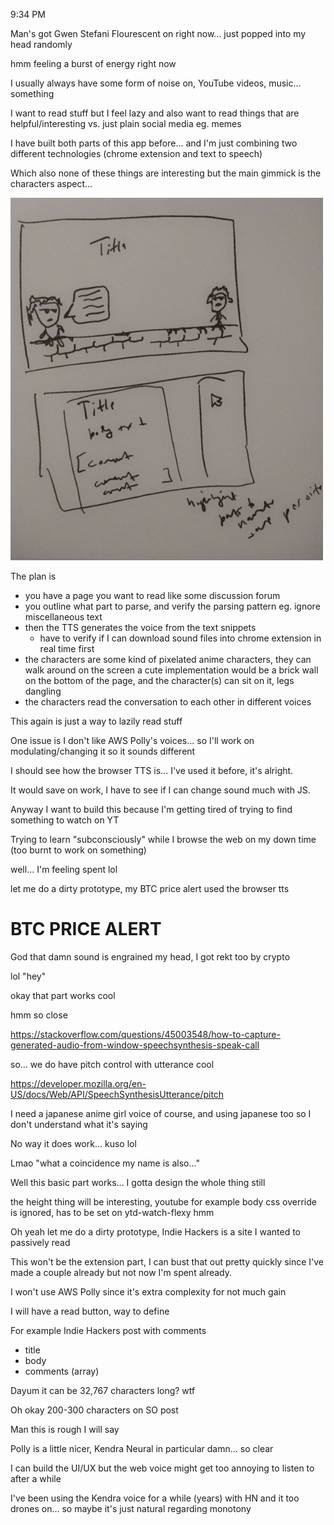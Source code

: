 9:34 PM

Man's got Gwen Stefani Flourescent on right now... just popped into my head randomly

hmm feeling a burst of energy right now

I usually always have some form of noise on, YouTube videos, music... something

I want to read stuff but I feel lazy and also want to read things that are helpful/interesting vs. just plain social media eg. memes

I have built both parts of this app before... and I'm just combining two different technologies (chrome extension and text to speech)

Which also none of these things are interesting but the main gimmick is the characters aspect...

<img src="../concept.JPG" width="500"/>

The plan is

- you have a page you want to read like some discussion forum
- you outline what part to parse, and verify the parsing pattern eg. ignore miscellaneous text
- then the TTS generates the voice from the text snippets
  - have to verify if I can download sound files into chrome extension in real time first
- the characters are some kind of pixelated anime characters, they can walk around on the screen
  a cute implementation would be a brick wall on the bottom of the page, and the character(s) can sit on it, legs dangling
- the characters read the conversation to each other in different voices

This again is just a way to lazily read stuff

One issue is I don't like AWS Polly's voices... so I'll work on modulating/changing it so it sounds different

I should see how the browser TTS is... I've used it before, it's alright.

It would save on work, I have to see if I can change sound much with JS.

Anyway I want to build this because I'm getting tired of trying to find something to watch on YT

Trying to learn "subconsciously" while I browse the web on my down time (too burnt to work on something)

well... I'm feeling spent lol

let me do a dirty prototype, my BTC price alert used the browser tts

# BTC PRICE ALERT

God that damn sound is engrained my head, I got rekt too by crypto

lol "hey"

okay that part works cool

hmm so close

https://stackoverflow.com/questions/45003548/how-to-capture-generated-audio-from-window-speechsynthesis-speak-call

so... we do have pitch control with utterance cool

https://developer.mozilla.org/en-US/docs/Web/API/SpeechSynthesisUtterance/pitch

I need a japanese anime girl voice of course, and using japanese too so I don't understand what it's saying

No way it does work... kuso lol

Lmao "what a coincidence my name is also..."

Well this basic part works... I gotta design the whole thing still

the height thing will be interesting, youtube for example body css override is ignored, has to be set on ytd-watch-flexy hmm

Oh yeah let me do a dirty prototype, Indie Hackers is a site I wanted to passively read

This won't be the extension part, I can bust that out pretty quickly since I've made a couple already but not now I'm spent already.

I won't use AWS Polly since it's extra complexity for not much gain

I will have a read button, way to define

For example Indie Hackers post with comments

- title
- body
- comments (array)

Dayum it can be 32,767 characters long? wtf

Oh okay 200-300 characters on SO post

Man this is rough I will say

Polly is a little nicer, Kendra Neural in particular damn... so clear

I can build the UI/UX but the web voice might get too annoying to listen to after a while

I've been using the Kendra voice for a while (years) with HN and it too drones on... so maybe it's just natural regarding monotony
